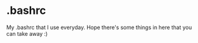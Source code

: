 # .bashrc

My .bashrc that I use everyday. Hope there's some things in here that you can take away :) 
